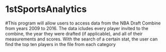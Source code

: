 # 1stSportsAnalytics
#This program will allow users to access data from the NBA Draft Combine from years 2009 to 2016. The data icludes every player invited to the combine, the year they were drafted (if applicable), and all of their measurements and scores. With the search of a certain stat, the user can find the top ten players in the file from each category
